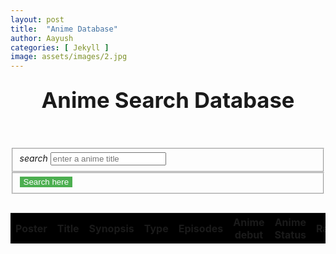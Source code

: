 ```yaml
---
layout: post
title:  "Anime Database"
author: Aayush
categories: [ Jekyll ]
image: assets/images/2.jpg
---
```


<nav class="nav-wrapper navbar-fixed black">
  <header class="center brand-logo">
    <h1 class="brand">Anime Search Database</h1>
  </header>
</nav>
<main class="row">
  <section class="col s12">
    <form id="anime-search" class="row">
      <fieldset class="input-field col s12">
        <i class="material-icons prefix">search</i>
        <input type="search" name="anime" id="anime" placeholder="enter a anime title" autocomplete="off" required />
      </fieldset>
      <fieldset class="col s12">
        <button class="btn waves-effect black full-btn" type="submit">
          Search here
        </button>
      </fieldset>
    </form>
  </section>
  <section class="col s12 table-fixed area scroll">
    <table class="striped centered">
      <thead class="black white-text">
        <tr>
          <th>Poster</th>
          <th>Title</th>
          <th>Synopsis</th>
          <th>Type</th>
          <th>Episodes</th>
          <th>Anime debut</th>
          <th>Anime Status</th>
          <th>Rated</th>
        </tr>
      </thead>
      <!-- render DOM tech stack -->
      <tbody></tbody>
    </table>
  </section>
</main>
<!-- partial -->
  <script src='https://cdnjs.cloudflare.com/ajax/libs/axios/0.21.1/axios.min.js'></script>
<script src='https://cdnjs.cloudflare.com/ajax/libs/materialize/1.0.0/js/materialize.min.js'></script>
<script src='https://cdnjs.cloudflare.com/ajax/libs/timeago.js/4.0.2/timeago.min.js'></script>
  <script>
  const { toast } = M;
const { format } = timeago

// DOM elements
const animeList = document.querySelector('tbody')
const search = document.getElementById('anime')
const sendSearch = document.getElementById('anime-search')

// DOM fragment
const fragment = document.createDocumentFragment()

// anime search function
async function animeTool(query) {
  try {
    // call api
    const res = await axios.get("https://api.jikan.moe/v3/search/anime", {
      params: {
        q: query
      }
    })

    res.data.results.map((animeData) => {
      // row element
      const row = document.createElement('tr')

      // column elements
      const animePoster = document.createElement('td')
      const animeTitle = document.createElement('td')
      const animeSynopsis = document.createElement('td')
      const animeType = document.createElement('td')
      const animeEpisodes = document.createElement('td')
      const animeDebut = document.createElement('td')
      const animeFinish = document.createElement('td')
      const animeRated = document.createElement('td')
      
      // image
      const poster = document.createElement('img')

      animeTitle.textContent = animeData.title
      animeSynopsis.textContent = animeData.synopsis
      animeType.textContent = animeData.type
      animeEpisodes.textContent = animeData.episodes
      animeDebut.textContent = format(animeData.start_date)
      
      if (animeData.end_date === null) {
        animeFinish.textContent = 'Current Date'
      } else {
        animeFinish.textContent = format(animeData.end_date)
      }
      
      animeRated.textContent = animeData.rated

      poster.src = animeData.image_url
      poster.alt = `poster ${animeData.title}`
      poster.classList.add('poster')
      
      animePoster.appendChild(poster)

      row.appendChild(animePoster)
      row.appendChild(animeTitle)
      row.appendChild(animeSynopsis)
      row.appendChild(animeType)
      row.appendChild(animeEpisodes)
      row.appendChild(animeDebut)
      row.appendChild(animeFinish)
      row.appendChild(animeRated)

      fragment.appendChild(row)

      animeList.appendChild(fragment)
    })

  } catch (err) {
    toast({ html: err.message })
    console.error(err.message)
  }
}

// events
sendSearch.addEventListener('submit', (e) => {
  animeList.innerHTML = ''

  animeTool(search.value)

  e.preventDefault()
  sendSearch.reset()
})

document.addEventListener('keypress', (e) => {
  if (e.keyCode === 13) {
    e.preventDefault()
    return false
  }
})
  </script>

<style>    
  /* id */
.brand {
  text-transform: capitalize;
  margin: 5% 0;
  font-size: 26pt;
}
/* fallback */
.col.s12 .full-btn {
  background-color: #4CAF50; /* Green */
  border: none;
  color: white;
}
.poster {
  width: 50px;
  height: 100px;
}
/* table */
.table-fixed {
  scrollbar-width: thin;
  scrollbar-color: #fff #000;
  overflow: auto;
  height: auto;
  width: auto;
  border-collapse: collapse;
}
.table-fixed thead th {
  position: sticky;
  background: black;
  top: 0;
}   
</style>
